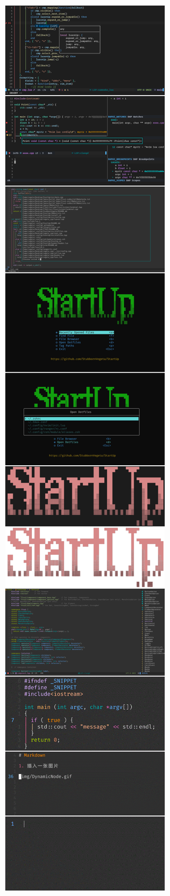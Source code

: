 ![](./nvim-lua.png)
![](./nvim-debug.png)
![](./FloatRun.png)
![](./StartUp.jpg)
![](./dotfiles.jpg)
![](./startuplogo.png)
![](./startuplogo-removebg.png)
![](./neovim-show.png)
![](./ChoiceNode.gif)
![](./visual.gif)
![](./DynamicNode.gif)